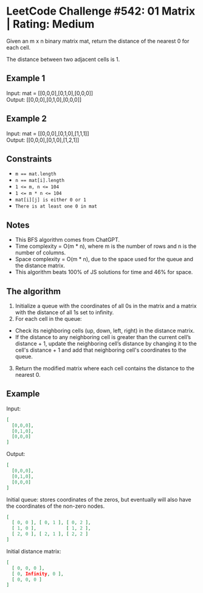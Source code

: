 # LeetCode Challenge #542: 01 Matrix | Rating: Medium

Given an m x n binary matrix mat, return the distance of the nearest 0 for each cell.

The distance between two adjacent cells is 1.

## Example 1

Input: mat = [[0,0,0],[0,1,0],[0,0,0]]  
Output: [[0,0,0],[0,1,0],[0,0,0]]

## Example 2

Input: mat = [[0,0,0],[0,1,0],[1,1,1]]  
Output: [[0,0,0],[0,1,0],[1,2,1]]

## Constraints

- `m == mat.length`
- `n == mat[i].length`
- `1 <= m, n <= 104`
- `1 <= m * n <= 104`
- `mat[i][j] is either 0 or 1`
- `There is at least one 0 in mat`

## Notes

- This BFS algorithm comes from ChatGPT.
- Time complexity = O(m * n), where m is the number of rows and n is the number of columns.
- Space complexity = O(m * n), due to the space used for the queue and the distance matrix.
- This algorithm beats 100% of JS solutions for time and 46% for space.

## The algorithm

1. Initialize a queue with the coordinates of all 0s in the matrix and a matrix with the distance of all 1s set to infinity.
2. For each cell in the queue:

- Check its neighboring cells (up, down, left, right) in the distance matrix.
- If the distance to any neighboring cell is greater than the current cell’s distance + 1, update the neighboring cell’s distance by changing it to the cell's distance + 1 and add that neighboring cell's coordinates to the queue.

3. Return the modified matrix where each cell contains the distance to the nearest 0.

## Example

Input:

```json
[
  [0,0,0],
  [0,1,0],
  [0,0,0]
]
```

Output:

```json
[
  [0,0,0],
  [0,1,0],
  [0,0,0]
]
```

Initial queue: stores coordinates of the zeros, but eventually will also have the coordinates of the non-zero nodes.

```json
[
  [ 0, 0 ], [ 0, 1 ], [ 0, 2 ], 
  [ 1, 0 ],           [ 1, 2 ], 
  [ 2, 0 ], [ 2, 1 ], [ 2, 2 ]
]
```

Initial distance matrix:

```json
[ 
  [ 0, 0, 0 ], 
  [ 0, Infinity, 0 ], 
  [ 0, 0, 0 ] 
]
```
